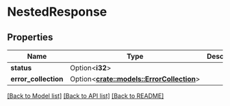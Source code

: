 # NestedResponse

## Properties

Name | Type | Description | Notes
------------ | ------------- | ------------- | -------------
**status** | Option<**i32**> |  | [optional]
**error_collection** | Option<[**crate::models::ErrorCollection**](ErrorCollection.md)> |  | [optional]

[[Back to Model list]](../README.md#documentation-for-models) [[Back to API list]](../README.md#documentation-for-api-endpoints) [[Back to README]](../README.md)


